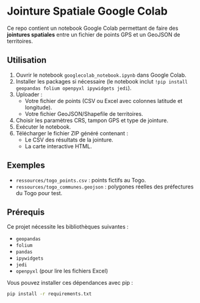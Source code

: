 # Jointure Spatiale Google Colab

Ce repo contient un notebook Google Colab permettant de faire des **jointures spatiales** entre un fichier de points GPS et un GeoJSON de territoires.

## Utilisation

1. Ouvrir le notebook `googlecolab_notebook.ipynb` dans Google Colab.
2. Installer les packages si nécessaire (le notebook inclut `!pip install geopandas folium openpyxl ipywidgets jedi`).
3. Uploader :
   - Votre fichier de points (CSV ou Excel avec colonnes latitude et longitude).
   - Votre fichier GeoJSON/Shapefile de territoires.
4. Choisir les paramètres CRS, tampon GPS et type de jointure.
5. Exécuter le notebook.
6. Télécharger le fichier ZIP généré contenant :
   - Le CSV des résultats de la jointure.
   - La carte interactive HTML.

## Exemples

- `ressources/togo_points.csv` : points fictifs au Togo.
- `ressources/togo_communes.geojson` : polygones réelles des préfectures du Togo pour test.

## Prérequis

Ce projet nécessite les bibliothèques suivantes :

- `geopandas`
- `folium`
- `pandas`
- `ipywidgets`
- `jedi`
- `openpyxl` (pour lire les fichiers Excel)

Vous pouvez installer ces dépendances avec pip :

```bash
pip install -r requirements.txt
